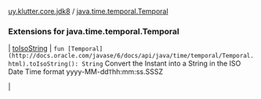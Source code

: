 [uy.klutter.core.jdk8](../index.md) / [java.time.temporal.Temporal](.)


### Extensions for java.time.temporal.Temporal


| [toIsoString](to-iso-string.md) | `fun [Temporal](http://docs.oracle.com/javase/6/docs/api/java/time/temporal/Temporal.html).toIsoString(): String`
Convert the Instant into a String in the ISO Date Time format yyyy-MM-dd`T`hh:mm:ss.SSSZ

 |

